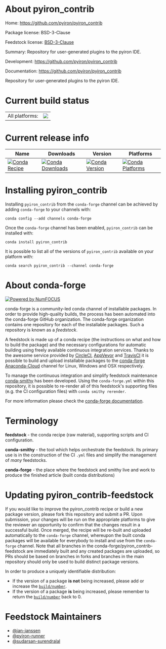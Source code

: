 About pyiron_contrib
====================

Home: https://github.com/pyiron/pyiron_contrib

Package license: BSD-3-Clause

Feedstock license: [BSD-3-Clause](https://github.com/conda-forge/pyiron_contrib-feedstock/blob/master/LICENSE.txt)

Summary: Repository for user-generated plugins to the pyiron IDE.

Development: https://github.com/pyiron/pyiron_contrib

Documentation: https://github.com/pyiron/pyiron_contrib

Repository for user-generated plugins to the pyiron IDE.


Current build status
====================


<table><tr><td>All platforms:</td>
    <td>
      <a href="https://dev.azure.com/conda-forge/feedstock-builds/_build/latest?definitionId=10901&branchName=master">
        <img src="https://dev.azure.com/conda-forge/feedstock-builds/_apis/build/status/pyiron_contrib-feedstock?branchName=master">
      </a>
    </td>
  </tr>
</table>

Current release info
====================

| Name | Downloads | Version | Platforms |
| --- | --- | --- | --- |
| [![Conda Recipe](https://img.shields.io/badge/recipe-pyiron_contrib-green.svg)](https://anaconda.org/conda-forge/pyiron_contrib) | [![Conda Downloads](https://img.shields.io/conda/dn/conda-forge/pyiron_contrib.svg)](https://anaconda.org/conda-forge/pyiron_contrib) | [![Conda Version](https://img.shields.io/conda/vn/conda-forge/pyiron_contrib.svg)](https://anaconda.org/conda-forge/pyiron_contrib) | [![Conda Platforms](https://img.shields.io/conda/pn/conda-forge/pyiron_contrib.svg)](https://anaconda.org/conda-forge/pyiron_contrib) |

Installing pyiron_contrib
=========================

Installing `pyiron_contrib` from the `conda-forge` channel can be achieved by adding `conda-forge` to your channels with:

```
conda config --add channels conda-forge
```

Once the `conda-forge` channel has been enabled, `pyiron_contrib` can be installed with:

```
conda install pyiron_contrib
```

It is possible to list all of the versions of `pyiron_contrib` available on your platform with:

```
conda search pyiron_contrib --channel conda-forge
```


About conda-forge
=================

[![Powered by NumFOCUS](https://img.shields.io/badge/powered%20by-NumFOCUS-orange.svg?style=flat&colorA=E1523D&colorB=007D8A)](http://numfocus.org)

conda-forge is a community-led conda channel of installable packages.
In order to provide high-quality builds, the process has been automated into the
conda-forge GitHub organization. The conda-forge organization contains one repository
for each of the installable packages. Such a repository is known as a *feedstock*.

A feedstock is made up of a conda recipe (the instructions on what and how to build
the package) and the necessary configurations for automatic building using freely
available continuous integration services. Thanks to the awesome service provided by
[CircleCI](https://circleci.com/), [AppVeyor](https://www.appveyor.com/)
and [TravisCI](https://travis-ci.com/) it is possible to build and upload installable
packages to the [conda-forge](https://anaconda.org/conda-forge)
[Anaconda-Cloud](https://anaconda.org/) channel for Linux, Windows and OSX respectively.

To manage the continuous integration and simplify feedstock maintenance
[conda-smithy](https://github.com/conda-forge/conda-smithy) has been developed.
Using the ``conda-forge.yml`` within this repository, it is possible to re-render all of
this feedstock's supporting files (e.g. the CI configuration files) with ``conda smithy rerender``.

For more information please check the [conda-forge documentation](https://conda-forge.org/docs/).

Terminology
===========

**feedstock** - the conda recipe (raw material), supporting scripts and CI configuration.

**conda-smithy** - the tool which helps orchestrate the feedstock.
                   Its primary use is in the construction of the CI ``.yml`` files
                   and simplify the management of *many* feedstocks.

**conda-forge** - the place where the feedstock and smithy live and work to
                  produce the finished article (built conda distributions)


Updating pyiron_contrib-feedstock
=================================

If you would like to improve the pyiron_contrib recipe or build a new
package version, please fork this repository and submit a PR. Upon submission,
your changes will be run on the appropriate platforms to give the reviewer an
opportunity to confirm that the changes result in a successful build. Once
merged, the recipe will be re-built and uploaded automatically to the
`conda-forge` channel, whereupon the built conda packages will be available for
everybody to install and use from the `conda-forge` channel.
Note that all branches in the conda-forge/pyiron_contrib-feedstock are
immediately built and any created packages are uploaded, so PRs should be based
on branches in forks and branches in the main repository should only be used to
build distinct package versions.

In order to produce a uniquely identifiable distribution:
 * If the version of a package **is not** being increased, please add or increase
   the [``build/number``](https://conda.io/docs/user-guide/tasks/build-packages/define-metadata.html#build-number-and-string).
 * If the version of a package **is** being increased, please remember to return
   the [``build/number``](https://conda.io/docs/user-guide/tasks/build-packages/define-metadata.html#build-number-and-string)
   back to 0.

Feedstock Maintainers
=====================

* [@jan-janssen](https://github.com/jan-janssen/)
* [@pyiron-runner](https://github.com/pyiron-runner/)
* [@sudarsan-surendralal](https://github.com/sudarsan-surendralal/)

